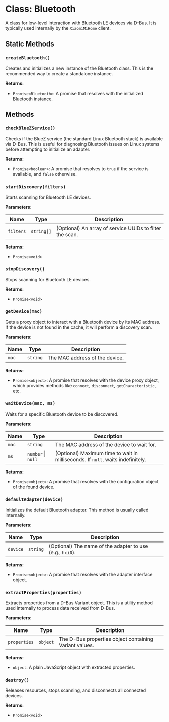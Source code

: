 # Class: Bluetooth

A class for low-level interaction with Bluetooth LE devices via D-Bus. It is typically used internally by the `XiaomiMiHome` client.

## Static Methods

### `createBluetooth()`

Creates and initializes a new instance of the Bluetooth class. This is the recommended way to create a standalone instance.

**Returns:**

- `Promise<Bluetooth>`: A promise that resolves with the initialized Bluetooth instance.

## Methods

### `checkBlueZService()`

Checks if the BlueZ service (the standard Linux Bluetooth stack) is available via D-Bus. This is useful for diagnosing Bluetooth issues on Linux systems before attempting to initialize an adapter.

**Returns:**

- `Promise<boolean>`: A promise that resolves to `true` if the service is available, and `false` otherwise.

### `startDiscovery(filters)`

Starts scanning for Bluetooth LE devices.

**Parameters:**

| Name | Type | Description |
|---|---|---|
| `filters` | `string[]` | (Optional) An array of service UUIDs to filter the scan. |

**Returns:**

- `Promise<void>`

### `stopDiscovery()`

Stops scanning for Bluetooth LE devices.

**Returns:**

- `Promise<void>`

### `getDevice(mac)`

Gets a proxy object to interact with a Bluetooth device by its MAC address. If the device is not found in the cache, it will perform a discovery scan.

**Parameters:**

| Name | Type | Description |
|---|---|---|
| `mac` | `string` | The MAC address of the device. |

**Returns:**

- `Promise<object>`: A promise that resolves with the device proxy object, which provides methods like `connect`, `disconnect`, `getCharacteristic`, etc.

### `waitDevice(mac, ms)`

Waits for a specific Bluetooth device to be discovered.

**Parameters:**

| Name | Type | Description |
|---|---|---|
| `mac` | `string` | The MAC address of the device to wait for. |
| `ms` | `number` \| `null` | (Optional) Maximum time to wait in milliseconds. If `null`, waits indefinitely. |

**Returns:**

- `Promise<object>`: A promise that resolves with the configuration object of the found device.

### `defaultAdapter(device)`

Initializes the default Bluetooth adapter. This method is usually called internally.

**Parameters:**

| Name | Type | Description |
|---|---|---|
| `device` | `string` | (Optional) The name of the adapter to use (e.g., `hci0`). |

**Returns:**

- `Promise<object>`: A promise that resolves with the adapter interface object.

### `extractProperties(properties)`

Extracts properties from a D-Bus Variant object. This is a utility method used internally to process data received from D-Bus.

**Parameters:**

| Name | Type | Description |
|---|---|---|
| `properties` | `object` | The D-Bus properties object containing Variant values. |

**Returns:**

- `object`: A plain JavaScript object with extracted properties.

### `destroy()`

Releases resources, stops scanning, and disconnects all connected devices.

**Returns:**

- `Promise<void>`
